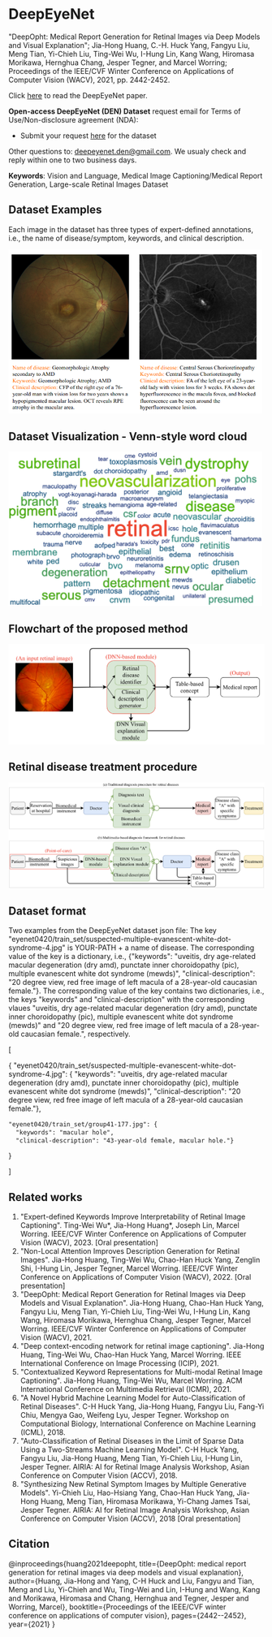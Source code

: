 # DeepEyeNet

"DeepOpht: Medical Report Generation for Retinal Images via Deep Models and Visual Explanation"; Jia-Hong Huang, C.-H. Huck Yang, Fangyu Liu, Meng Tian, Yi-Chieh Liu, Ting-Wei Wu, I-Hung Lin, Kang Wang, Hiromasa Morikawa, Hernghua Chang, Jesper Tegner, and Marcel Worring; Proceedings of the IEEE/CVF Winter Conference on Applications of Computer Vision (WACV), 2021, pp. 2442-2452.

Click [here](https://openaccess.thecvf.com/content/WACV2021/html/Huang_DeepOpht_Medical_Report_Generation_for_Retinal_Images_via_Deep_Models_WACV_2021_paper.html) to read the DeepEyeNet paper. 


**Open-access DeepEyeNet (DEN) Dataset** request email for Terms of Use/Non-disclosure agreement (NDA): 

- Submit your request [here](https://docs.google.com/forms/d/1MVUEGG7YA6LHKDBK7Ny7TQf5IOI_xBlcvvcQI0S2fOI/edit) for the dataset


Other questions to: deepeyenet.den@gmail.com. We usualy check and reply within one to two business days. 

**Keywords**: Vision and Language, Medical Image Captioning/Medical Report Generation, Large-scale Retinal Images Dataset

## Dataset Examples
Each image in the dataset has three types of expert-defined annotations, i.e., the name of disease/symptom, keywords, and clinical description.

<img src="https://github.com/Jhhuangkay/DeepOpht-Medical-Report-Generation-for-Retinal-Images-via-Deep-Models-and-Visual-Explanation/blob/main/demo.png" width="500">

## Dataset Visualization - Venn-style word cloud

<img src="https://github.com/Jhhuangkay/DeepOpht-Medical-Report-Generation-for-Retinal-Images-via-Deep-Models-and-Visual-Explanation/blob/main/word_cloud.png" width="500">

## Flowchart of the proposed method

![Screenshot](flowchart.png)

## Retinal disease treatment procedure

![Screenshot](retinal_disease_treatment_procedure.png)

## Dataset format

Two examples from the DeepEyeNet dataset json file:
The key "eyenet0420/train_set/suspected-multiple-evanescent-white-dot-syndrome-4.jpg" is YOUR-PATH + a name of disease.
The corresponding value of the key is a dictionary, i.e., {"keywords": "uveitis, dry age-related macular degeneration (dry amd), punctate inner choroidopathy (pic), multiple evanescent white dot syndrome (mewds)", "clinical-description": "20 degree view, red free image of left macula of a 28-year-old caucasian female."}. The corresponding value of the key contains two dictionaries, i.e., the keys "keywords" and "clinical-description" with the corresponding vlaues "uveitis, dry age-related macular degeneration (dry amd), punctate inner choroidopathy (pic), multiple evanescent white dot syndrome (mewds)" and "20 degree view, red free image of left macula of a 28-year-old caucasian female.", respectively.


[

  {
    "eyenet0420/train_set/suspected-multiple-evanescent-white-dot-syndrome-4.jpg": {
      "keywords": "uveitis, dry age-related macular degeneration (dry amd), punctate inner choroidopathy (pic), multiple evanescent white dot syndrome (mewds)",
      "clinical-description": "20 degree view, red free image of left macula of a 28-year-old caucasian female."},
    
    "eyenet0420/train_set/group41-177.jpg": {
      "keywords": "macular hole",
      "clinical-description": "43-year-old female, macular hole."}
  }
  
]

## Related works


1. "Expert-defined Keywords Improve Interpretability of Retinal Image Captioning". Ting-Wei Wu*, Jia-Hong Huang*, Joseph Lin, Marcel Worring. IEEE/CVF Winter Conference on Applications of Computer Vision (WACV), 2023. [Oral presentation]
2. "Non-Local Attention Improves Description Generation for Retinal Images". Jia-Hong Huang, Ting-Wei Wu, Chao-Han Huck Yang, Zenglin Shi, I-Hung Lin, Jesper Tegner, Marcel Worring. IEEE/CVF Winter Conference on Applications of Computer Vision (WACV), 2022. [Oral presentation]
3. "DeepOpht: Medical Report Generation for Retinal Images via Deep Models and Visual Explanation". Jia-Hong Huang, Chao-Han Huck Yang, Fangyu Liu, Meng Tian, Yi-Chieh Liu, Ting-Wei Wu, I-Hung Lin, Kang Wang, Hiromasa Morikawa, Hernghua Chang, Jesper Tegner, Marcel Worring. IEEE/CVF Winter Conference on Applications of Computer Vision (WACV), 2021.
4. "Deep context-encoding network for retinal image captioning". Jia-Hong Huang, Ting-Wei Wu, Chao-Han Huck Yang, Marcel Worring. IEEE International Conference on Image Processing (ICIP), 2021.
5. "Contextualized Keyword Representations for Multi-modal Retinal Image Captioning". Jia-Hong Huang, Ting-Wei Wu, Marcel Worring. ACM International Conference on Multimedia Retrieval (ICMR), 2021.
6. "A Novel Hybrid Machine Learning Model for Auto-Classification of Retinal Diseases". C-H Huck Yang, Jia-Hong Huang, Fangyu Liu, Fang-Yi Chiu, Mengya Gao, Weifeng Lyu, Jesper Tegner. Workshop on Computational Biology, International Conference on Machine Learning (ICML), 2018.
7. "Auto-Classification of Retinal Diseases in the Limit of Sparse Data Using a Two-Streams Machine Learning Model". C-H Huck Yang, Fangyu Liu, Jia-Hong Huang, Meng Tian, Yi-Chieh Liu, I-Hung Lin, Jesper Tegner. AIRIA: AI for Retinal Image Analysis Workshop, Asian Conference on Computer Vision (ACCV), 2018.
8. "Synthesizing New Retinal Symptom Images by Multiple Generative Models". Yi-Chieh Liu, Hao-Hsiang Yang, Chao-Han Huck Yang, Jia-Hong Huang, Meng Tian, Hiromasa Morikawa, Yi-Chang James Tsai, Jesper Tegner. AIRIA: AI for Retinal Image Analysis Workshop, Asian Conference on Computer Vision (ACCV), 2018 [Oral presentation]

## Citation
@inproceedings{huang2021deepopht,
  title={DeepOpht: medical report generation for retinal images via deep models and visual explanation},
  author={Huang, Jia-Hong and Yang, C-H Huck and Liu, Fangyu and Tian, Meng and Liu, Yi-Chieh and Wu, Ting-Wei and Lin, I-Hung and Wang, Kang and Morikawa, Hiromasa and Chang, Hernghua and Tegner, Jesper and Worring, Marcel},
  booktitle={Proceedings of the IEEE/CVF winter conference on applications of computer vision},
  pages={2442--2452},
  year={2021}
}

